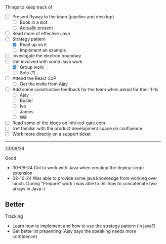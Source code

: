 Things to keep track of

- [ ] Present flyway to the team (pipeline and desktop)
	- [ ] Book in a slot
	- [ ] Actually present
- [ ] Read more of effective Java
- [ ] Strategy pattern
	- [x] Read up on it
	- [ ] Implement an example
- [ ] Investigate the electron boundary
- [ ] Get involved with some Java work
	- [x] Group work
	- [ ] Solo (?)
- [ ] Attend the React CoP
	- [ ] Get the invite from Ajay
- [ ] Add some constructive feedback for the team when asked for their 1-1s
	- [ ] Ajay
	- [ ] Buster
	- [ ] Ivo
	- [ ] James
	- [ ] Will
- [ ] Read some of the blogs on info.red-gate.com
- [ ] Get familiar with the product development space on confluence
- [ ] Work more directly on a support ticket
____
23/09/24

Good
- 30-09-24 Got to work with Java when creating the deploy script extension
- 02-10-24 Was able to provide some java knowledge from working over lunch. During "Prepare" work I was able to tell how to concatenate two arrays in Java :)

Better
- 

Tracking
- Learn how to implement and how to use the strategy pattern (in java?)
- Get better at presenting (Ajay says the speaking needs more confidence)